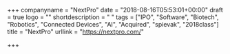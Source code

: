 +++
companyname = "NextPro"
date = "2018-08-16T05:53:01+00:00"
draft = true
logo = ""
shortdescription = " "
tags = ["IPO", "Software", "Biotech", "Robotics", "Connected Devices", "AI", "Acquired", "spievak", "2018class"]
title = "NextPro"
urllink = "https://nextpro.com/"

+++
